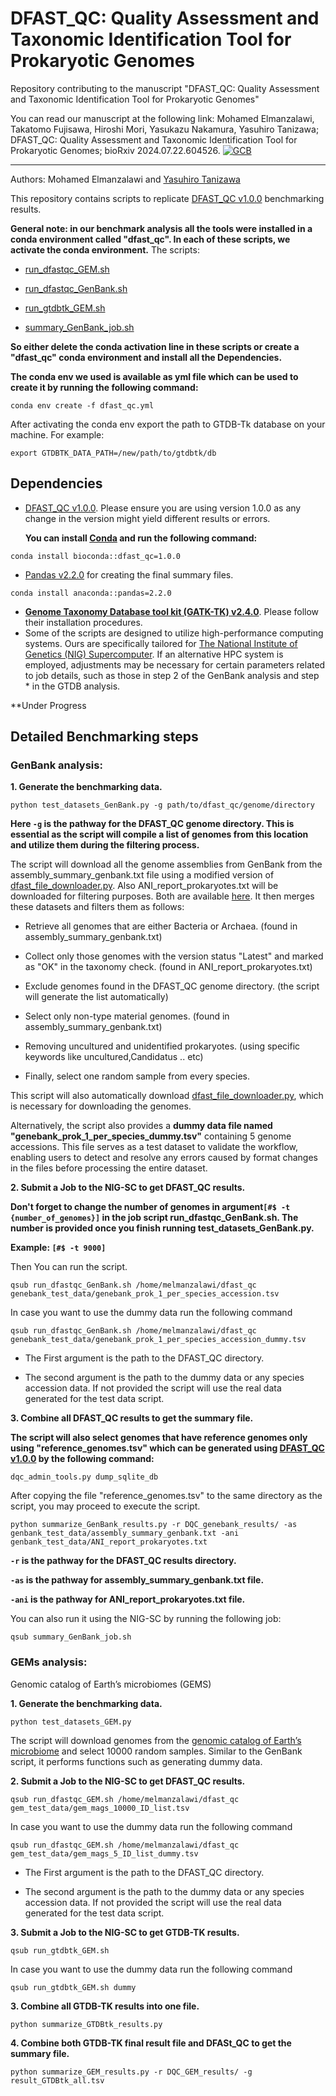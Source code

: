 DFAST_QC: Quality Assessment and Taxonomic Identification Tool for Prokaryotic Genomes
===================
Repository contributing to the manuscript "DFAST_QC: Quality Assessment and Taxonomic Identification Tool for Prokaryotic Genomes"

You can read our manuscript at the following link:
Mohamed Elmanzalawi, Takatomo Fujisawa, Hiroshi Mori, Yasukazu Nakamura, Yasuhiro Tanizawa; DFAST_QC: Quality Assessment and Taxonomic Identification Tool for Prokaryotic Genomes; bioRxiv 2024.07.22.604526. [![GCB](https://img.shields.io/badge/DOI-10.1101/2024.03.11.584526-21908C.svg)](https://www.biorxiv.org/content/10.1101/2024.07.22.604526v1)

-------------------
Authors:
Mohamed Elmanzalawi and [Yasuhiro Tanizawa](https://github.com/nigyta)


This repository contains scripts to replicate [DFAST_QC v1.0.0](https://github.com/nigyta/dfast_qc) benchmarking results.

**General note: in our benchmark analysis all the tools were installed in a conda environment called "dfast_qc". In each of these scripts, we activate the conda environment.**
The scripts:
- [run_dfastqc_GEM.sh](https://github.com/Mohamed-Elmanzalawi/DFAST_QC_Benchmark/blob/main/run_dfastqc_GEM.sh#L10)

- [run_dfastqc_GenBank.sh](https://github.com/Mohamed-Elmanzalawi/DFAST_QC_Benchmark/blob/main/run_dfastqc_GenBank.sh#L10)

- [run_gtdbtk_GEM.sh](https://github.com/Mohamed-Elmanzalawi/DFAST_QC_Benchmark/blob/main/run_gtdbtk_GEM.sh#L10)

- [summary_GenBank_job.sh](https://github.com/Mohamed-Elmanzalawi/DFAST_QC_Benchmark/blob/main/run_dfastqc_GenBank.sh#L10)

**So either delete the conda activation line in these scripts or create a "dfast_qc" conda environment and install all the Dependencies.**

**The conda env we used is available as yml file which can be used to create it by running the following command:**
```
conda env create -f dfast_qc.yml
```
After activating the conda env export the path to GTDB-Tk database on your machine. For example:
```
export GTDBTK_DATA_PATH=/new/path/to/gtdbtk/db
```

## Dependencies
- [DFAST_QC v1.0.0](https://github.com/nigyta/dfast_qc). Please ensure you are using version 1.0.0 as any change in the version might yield different results or errors.
  
  **You can install [Conda](https://conda.io/projects/conda/en/latest/user-guide/install/index.html) and run the following command:**
```
conda install bioconda::dfast_qc=1.0.0
```
- [Pandas v2.2.0](https://github.com/pandas-dev/pandas) for creating the final summary files.

```
conda install anaconda::pandas=2.2.0 
```
- **[Genome Taxonomy Database tool kit (GATK-TK) v2.4.0](https://github.com/Ecogenomics/GTDBTk)**. Please follow their installation procedures. 
- Some of the scripts are designed to utilize high-performance computing systems. Ours are specifically tailored for [The National Institute of Genetics (NIG) Supercomputer](https://sc.ddbj.nig.ac.jp/en/). If an alternative HPC system is employed, adjustments may be necessary for certain parameters related to job details, such as those in step 2 of the GenBank analysis and step * in the GTDB analysis.

**Under Progress
## Detailed Benchmarking steps
 
### GenBank analysis:
**1. Generate the benchmarking data.**
```
python test_datasets_GenBank.py -g path/to/dfast_qc/genome/directory
```
**Here ```-g``` is the pathway for the DFAST_QC genome directory. This is essential as the script will compile a list of genomes from this location and utilize them during the filtering process.**

The script will download all the genome assemblies from GenBank from the assembly_summary_genbank.txt file using a modified version of [dfast_file_downloader.py](https://github.com/nigyta/dfast_core/blob/master/scripts/dfast_file_downloader.py). Also ANI_report_prokaryotes.txt will be downloaded for filtering purposes. Both are available [here](https://ftp.ncbi.nlm.nih.gov/genomes/ASSEMBLY_REPORTS/). It then merges these datasets and filters them as follows:

- Retrieve all genomes that are either Bacteria or Archaea. (found in assembly_summary_genbank.txt)

- Collect only those genomes with the version status "Latest" and marked as "OK" in the taxonomy check. (found in ANI_report_prokaryotes.txt)

- Exclude genomes found in the DFAST_QC genome directory. (the script will generate the list automatically)

- Select only non-type material genomes. (found in assembly_summary_genbank.txt)

- Removing uncultured and unidentified prokaryotes. (using specific keywords like uncultured,Candidatus .. etc)

- Finally, select one random sample from every species.


This script will also automatically download [dfast_file_downloader.py](https://github.com/nigyta/dfast_core/blob/master/scripts/dfast_file_downloader.py), which is necessary for downloading the genomes. 

Alternatively, the script also provides a **dummy data file named "genebank_prok_1_per_species_dummy.tsv"** containing 5 genome accessions. This file serves as a test dataset to validate the workflow, enabling users to detect and resolve any errors caused by format changes in the files before processing the entire dataset.

**2. Submit a Job to the NIG-SC to get DFAST_QC results.**

**Don't forget to change the number of genomes in argument```[#$ -t {number_of_genomes}]``` in the job script run_dfastqc_GenBank.sh. The number is provided once you finish running test_datasets_GenBank.py.**

**Example: ```[#$ -t 9000]```**

Then You can run the script.
```
qsub run_dfastqc_GenBank.sh /home/melmanzalawi/dfast_qc genebank_test_data/genebank_prok_1_per_species_accession.tsv
```
In case you want to use the dummy data run the following command
```
qsub run_dfastqc_GenBank.sh /home/melmanzalawi/dfast_qc genebank_test_data/genebank_prok_1_per_species_accession_dummy.tsv
```
- The First argument is the path to the DFAST_QC directory. 

- The second argument is the path to the dummy data or any species accession data. If not provided the script will use the real data generated for the test data script.

**3. Combine all DFAST_QC results to get the summary file.**

**The script will also select genomes that have reference genomes only using "reference_genomes.tsv" which can be generated using [DFAST_QC v1.0.0](https://github.com/nigyta/dfast_qc) by the following command:**
```
dqc_admin_tools.py dump_sqlite_db
```
After copying the file "reference_genomes.tsv" to the same directory as the script, you may proceed to execute the script.
```
python summarize_GenBank_results.py -r DQC_genebank_results/ -as genbank_test_data/assembly_summary_genbank.txt -ani genbank_test_data/ANI_report_prokaryotes.txt 
```
**```-r``` is the pathway for the DFAST_QC results directory.**

**```-as``` is the pathway for assembly_summary_genbank.txt file.**

**```-ani``` is the pathway for ANI_report_prokaryotes.txt file.**

You can also run it using the NIG-SC by running the following job:
```
qsub summary_GenBank_job.sh
```

### GEMs analysis:
Genomic catalog of Earth’s microbiomes (GEMS)

**1. Generate the benchmarking data.**
```
python test_datasets_GEM.py
```
The script will download genomes from the [genomic catalog of Earth’s microbiome](https://genome.jgi.doe.gov/portal/GEMs/GEMs.home.html) and select 10000 random samples.
Similar to the GenBank script, it performs functions such as generating dummy data.

**2. Submit a Job to the NIG-SC to get DFAST_QC results.**
```
qsub run_dfastqc_GEM.sh /home/melmanzalawi/dfast_qc gem_test_data/gem_mags_10000_ID_list.tsv
```
In case you want to use the dummy data run the following command
```
qsub run_dfastqc_GEM.sh /home/melmanzalawi/dfast_qc gem_test_data/gem_mags_5_ID_list_dummy.tsv
```
- The First argument is the path to the DFAST_QC directory.

- The second argument is the path to the dummy data or any species accession data. If not provided the script will use the real data generated for the test data script.

**3. Submit a Job to the NIG-SC to get GTDB-TK results.**
```
qsub run_gtdbtk_GEM.sh
```
In case you want to use the dummy data run the following command
```
qsub run_gtdbtk_GEM.sh dummy
```
**3. Combine all GTDB-TK results into one file.**
```
python summarize_GTDBtk_results.py
```

**4. Combine both GTDB-TK final result file and DFASt_QC to get the summary file.**
```
python summarize_GEM_results.py -r DQC_GEM_results/ -g result_GTDBtk_all.tsv
```





